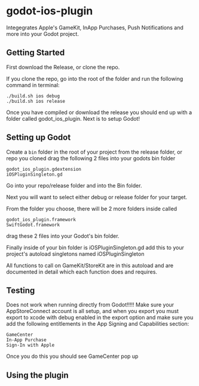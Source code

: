 # godot-ios-plugin
Integegrates Apple's GameKit, InApp Purchases, Push Notifications and more into your Godot project.

## Getting Started
First download the Release, or clone the repo.

If you clone the repo, go into the root of the folder and run the following command in terminal: 
```
./build.sh ios debug
./build.sh ios release
```

Once you have compiled or download the release you should end up with a folder called godot_ios_plugin.
Next is to setup Godot!

## Setting up Godot
Create a `bin` folder in the root of your project
from the release folder, or repo you cloned drag the following 2 files into your godots bin folder
```
godot_ios_plugin.gdextension
iOSPluginSingleton.gd
```

Go into your repo/release folder and into the Bin folder.

Next you will want to select either debug or release folder for your target.

From the folder you choose, there will be 2 more folders inside called
```
godot_ios_plugin.framework
SwiftGodot.framework
```
drag these 2 files into your Godot's bin folder.

Finally inside of your bin folder is iOSPluginSingleton.gd
add this to your project's autoload singletons named iOSPluginSingleton

All functions to call on GameKit/StoreKit are in this autoload and are documented in detail which each function does and requires.

## Testing
Does not work when running directly from Godot!!!!!
Make sure your AppStoreConnect account is all setup, and when you export you must export to xcode with debug enabled in the export option and make sure you add the following entitlements in the App Signing and Capabilities section:
```
GameCenter
In-App Purchase
Sign-In with Apple
```

Once you do this you should see GameCenter pop up

## Using the plugin
